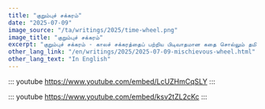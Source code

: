 ```yaml
---
title: "குறும்புச் சக்கரம்"
date: "2025-07-09"
image_source: "/ta/writings/2025/time-wheel.png"
image_title: "குறும்புச் சக்கரம்"
excerpt: "குறும்புச் சக்கரம் - காலச் சக்கரத்தைப் பற்றிய பிடிவாதமான கதை சொல்லும் தமிழ் கவிதை."
other_lang_link: "/en/writings/2025/2025-07-09-mischievous-wheel.html"
other_lang_text: "In English"
---
```


<!--more-->

::: youtube
https://www.youtube.com/embed/LcUZHmCqSLY
:::

::: youtube
https://www.youtube.com/embed/ksv2tZL2cKc
:::